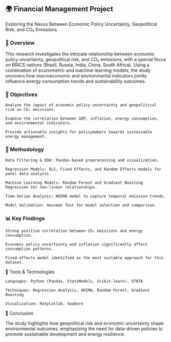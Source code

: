 ## 🌍 Financial Management Project

Exploring the Nexus Between Economic Policy Uncertainty, Geopolitical Risk, and CO₂ Emissions

### 📘 Overview

This research investigates the intricate relationship between economic policy uncertainty, geopolitical risk, and CO₂ emissions, with a special focus on BRICS nations (Brazil, Russia, India, China, South Africa). Using a combination of econometric and machine learning models, the study uncovers how macroeconomic and environmental indicators jointly influence energy consumption trends and sustainability outcomes.

### 🎯 Objectives
```
Analyze the impact of economic policy uncertainty and geopolitical risk on CO₂ emissions.

Examine the correlation between GDP, inflation, energy consumption, and environmental indicators.

Provide actionable insights for policymakers towards sustainable energy management.
```

### 🧩 Methodology
```
Data Filtering & EDA: Pandas-based preprocessing and visualization.

Regression Models: OLS, Fixed Effects, and Random Effects models for panel data analysis.

Machine Learning Models: Random Forest and Gradient Boosting Regression for non-linear relationships.

Time-Series Analysis: ARIMA model to capture temporal emission trends.

Model Validation: Hausman Test for model selection and comparison.
```

### 📊 Key Findings
```
Strong positive correlation between CO₂ emissions and energy consumption.

Economic policy uncertainty and inflation significantly affect consumption patterns.

Fixed-effects model identified as the most suitable approach for this dataset.
```

🧠 Tools & Technologies
```
Languages: Python (Pandas, StatsModels, Scikit-learn), STATA

Techniques: Regression Analysis, ARIMA, Random Forest, Gradient Boosting

Visualization: Matplotlib, Seaborn
```

📌 Conclusion

The study highlights how geopolitical risk and economic uncertainty shape environmental outcomes, emphasizing the need for data-driven policies to promote sustainable development and energy resilience.
